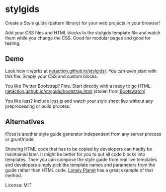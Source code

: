 # stylgids

Create a Style guide (pattern library) for your web projects in your browser!

Add your CSS files and HTML blocks to the stylgids template file and watch them while you change the CSS.
Good for modular pages and good for testing.


## Demo

Look how it works at [netaction.github.io/stylgids/](http://netaction.github.io/stylgids/). You can even start with this file. Simply your CSS and custom blocks.

You like Twitter Bootstrap? Fine. Start directly with a ready to go HTML:
[netaction.github.io/stylgids/bootstrap.html](http://netaction.github.io/stylgids/bootstrap.html)
(stolen from [Bootswatch](http://bootswatch.com))

You like less? Include [less.js](https://github.com/less/less.js) and watch your style sheet live without any preprocessing or build process.

## Alternatives

f?css is another style guide generator independent from any server process or grunt/node.

Showing HTML code that has to be copied by developers can hardly be maintained later. It might be better for you to put all code blocks into templates. Then you can compose the style guide from real live templates and developers simply pick the template names and parameters from the guide rather than HTML code. [Lonely Planet](http://rizzo.lonelyplanet.com/styleguide/ui-components/cards) has a great example of that method.


License: MIT
